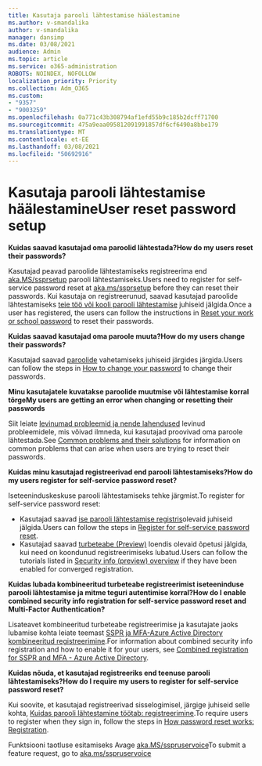 ```yaml
---
title: Kasutaja parooli lähtestamise häälestamine
ms.author: v-smandalika
author: v-smandalika
manager: dansimp
ms.date: 03/08/2021
audience: Admin
ms.topic: article
ms.service: o365-administration
ROBOTS: NOINDEX, NOFOLLOW
localization_priority: Priority
ms.collection: Adm_O365
ms.custom:
- "9357"
- "9003259"
ms.openlocfilehash: 0a771c43b308794af1efd55b9c185b2dcff71700
ms.sourcegitcommit: 475a9eaa095812091991857df6cf6490a8bbe179
ms.translationtype: MT
ms.contentlocale: et-EE
ms.lasthandoff: 03/08/2021
ms.locfileid: "50692916"
---
```

# <a name="user-reset-password-setup"></a><span data-ttu-id="9b05c-102">Kasutaja parooli lähtestamise häälestamine</span><span class="sxs-lookup"><span data-stu-id="9b05c-102">User reset password setup</span></span>

<span data-ttu-id="9b05c-103">**Kuidas saavad kasutajad oma paroolid lähtestada?**</span><span class="sxs-lookup"><span data-stu-id="9b05c-103">**How do my users reset their passwords?**</span></span>

<span data-ttu-id="9b05c-104">Kasutajad peavad paroolide lähtestamiseks registreerima end [aka.MS/ssprsetup](https://mysignins.microsoft.com/security-info) parooli lähtestamiseks.</span><span class="sxs-lookup"><span data-stu-id="9b05c-104">Users need to register for self-service password reset at [aka.ms/ssprsetup](https://mysignins.microsoft.com/security-info) before they can reset their passwords.</span></span> <span data-ttu-id="9b05c-105">Kui kasutaja on registreerunud, saavad kasutajad paroolide lähtestamiseks [teie töö või kooli parooli lähtestamise](https://docs.microsoft.com/azure/active-directory/user-help/active-directory-passwords-update-your-own-password) juhiseid jälgida.</span><span class="sxs-lookup"><span data-stu-id="9b05c-105">Once a user has registered, the users can follow the instructions in [Reset your work or school password](https://docs.microsoft.com/azure/active-directory/user-help/active-directory-passwords-update-your-own-password) to reset their passwords.</span></span>

<span data-ttu-id="9b05c-106">**Kuidas saavad kasutajad oma paroole muuta?**</span><span class="sxs-lookup"><span data-stu-id="9b05c-106">**How do my users change their passwords?**</span></span>

<span data-ttu-id="9b05c-107">Kasutajad saavad [paroolide](https://docs.microsoft.com/azure/active-directory/user-help/active-directory-passwords-update-your-own-password) vahetamiseks juhiseid järgides järgida.</span><span class="sxs-lookup"><span data-stu-id="9b05c-107">Users can follow the steps in [How to change your password](https://docs.microsoft.com/azure/active-directory/user-help/active-directory-passwords-update-your-own-password) to change their passwords.</span></span>

<span data-ttu-id="9b05c-108">**Minu kasutajatele kuvatakse paroolide muutmise või lähtestamise korral tõrge**</span><span class="sxs-lookup"><span data-stu-id="9b05c-108">**My users are getting an error when changing or resetting their passwords**</span></span>

<span data-ttu-id="9b05c-109">Siit leiate [levinumad probleemid ja nende lahendused](https://docs.microsoft.com/azure/active-directory/user-help/active-directory-passwords-update-your-own-password) levinud probleemidele, mis võivad ilmneda, kui kasutajad proovivad oma paroole lähtestada.</span><span class="sxs-lookup"><span data-stu-id="9b05c-109">See [Common problems and their solutions](https://docs.microsoft.com/azure/active-directory/user-help/active-directory-passwords-update-your-own-password) for information on common problems that can arise when users are trying to reset their passwords.</span></span>

<span data-ttu-id="9b05c-110">**Kuidas minu kasutajad registreerivad end parooli lähtestamiseks?**</span><span class="sxs-lookup"><span data-stu-id="9b05c-110">**How do my users register for self-service password reset?**</span></span>

<span data-ttu-id="9b05c-111">Iseteeninduskeskuse parooli lähtestamiseks tehke järgmist.</span><span class="sxs-lookup"><span data-stu-id="9b05c-111">To register for self-service password reset:</span></span>

- <span data-ttu-id="9b05c-112">Kasutajad saavad [ise parooli lähtestamise registris](https://docs.microsoft.com/azure/active-directory/user-help/active-directory-passwords-reset-register)olevaid juhiseid jälgida.</span><span class="sxs-lookup"><span data-stu-id="9b05c-112">Users can follow the steps in [Register for self-service password reset](https://docs.microsoft.com/azure/active-directory/user-help/active-directory-passwords-reset-register).</span></span>
- <span data-ttu-id="9b05c-113">Kasutajad saavad [turbeteabe (Preview)](https://docs.microsoft.com/azure/active-directory/user-help/security-info-setup-signin) loendis olevaid õpetusi jälgida, kui need on koondunud registreerimiseks lubatud.</span><span class="sxs-lookup"><span data-stu-id="9b05c-113">Users can follow the tutorials listed in [Security info (preview) overview](https://docs.microsoft.com/azure/active-directory/user-help/security-info-setup-signin) if they have been enabled for converged registration.</span></span>

<span data-ttu-id="9b05c-114">**Kuidas lubada kombineeritud turbeteabe registreerimist iseteeninduse parooli lähtestamise ja mitme teguri autentimise korral?**</span><span class="sxs-lookup"><span data-stu-id="9b05c-114">**How do I enable combined security info registration for self-service password reset and Multi-Factor Authentication?**</span></span>

<span data-ttu-id="9b05c-115">Lisateavet kombineeritud turbeteabe registreerimise ja kasutajate jaoks lubamise kohta leiate teemast [SSPR ja MFA-Azure Active Directory kombineeritud registreerimine](https://docs.microsoft.com/azure/active-directory/authentication/concept-registration-mfa-sspr-combined).</span><span class="sxs-lookup"><span data-stu-id="9b05c-115">For information about combined security info registration and how to enable it for your users, see [Combined registration for SSPR and MFA - Azure Active Directory](https://docs.microsoft.com/azure/active-directory/authentication/concept-registration-mfa-sspr-combined).</span></span>

<span data-ttu-id="9b05c-116">**Kuidas nõuda, et kasutajad registreeriks end teenuse parooli lähtestamiseks?**</span><span class="sxs-lookup"><span data-stu-id="9b05c-116">**How do I require my users to register for self-service password reset?**</span></span>

<span data-ttu-id="9b05c-117">Kui soovite, et kasutajad registreerivad sisselogimisel, järgige juhiseid selle kohta, [Kuidas parooli lähtestamine töötab: registreerimine](https://docs.microsoft.com/azure/active-directory/authentication/concept-sspr-howitworks).</span><span class="sxs-lookup"><span data-stu-id="9b05c-117">To require users to register when they sign in, follow the steps in [How password reset works: Registration](https://docs.microsoft.com/azure/active-directory/authentication/concept-sspr-howitworks).</span></span>

<span data-ttu-id="9b05c-118">Funktsiooni taotluse esitamiseks Avage [aka.MS/sspruservoice](https://feedback.azure.com/forums/169401-azure-active-directory/category/166251-self-service-password-reset)</span><span class="sxs-lookup"><span data-stu-id="9b05c-118">To submit a feature request, go to [aka.ms/sspruservoice](https://feedback.azure.com/forums/169401-azure-active-directory/category/166251-self-service-password-reset)</span></span>



 












